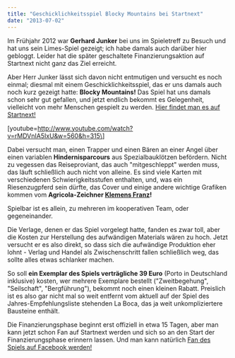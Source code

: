 ```yaml
---
title: "Geschicklichkeitsspiel Blocky Mountains bei Startnext"
date: "2013-07-02"
---
```


Im Frühjahr 2012 war **Gerhard Junker** bei uns im Spieletreff zu Besuch und hat uns sein Limes-Spiel gezeigt; ich habe damals auch darüber hier gebloggt. Leider hat die später geschaltete Finanzierungsaktion auf Startnext nicht ganz das Ziel erreicht.

Aber Herr Junker lässt sich davon nicht entmutigen und versucht es noch einmal; diesmal mit einem Geschicklichkeitsspiel, das er uns damals auch noch kurz gezeigt hatte: **Blocky Mountains!** Das Spiel hat uns damals schon sehr gut gefallen, und jetzt endlich bekommt es Gelegenheit, vielleicht von mehr Menschen gespielt zu werden. [Hier findet man es auf Startnext!](http://www.startnext.de/blocky-mountains)

\[youtube=http://www.youtube.com/watch?v=rMDVnIA5IxU&w=560&h=315\]

Dabei versucht man, einen Trapper und einen Bären an einer Angel über einen variablen **Hindernisparcours** aus Spezialbauklötzen befördern. Nicht zu vegessen das Reiseproviant, das auch "mitgeschleppt" werden muss, das läuft schließlich auch nicht von alleine. Es sind viele Karten mit verschiedenen Schwierigkeitsstufen enthalten, und, was ein Riesenzugpferd sein dürfte, das Cover und einige andere wichtige Grafiken kommen vom **Agricola-Zeichner [Klemens Franz](http://www.atelier198.com/weblog/?page_id=7 "Liste seiner illustrierten Spiele")!**

Spielbar ist es allein, zu mehreren im kooperativen Team, oder gegeneinander.

Die Verlage, denen er das Spiel vorgelegt hatte, fanden es zwar toll, aber die Kosten zur Herstellung des aufwändigen Materials wären zu hoch. Jetzt versucht er es also direkt, so dass sich die aufwändige Produktion eher lohnt - Verlag und Handel als Zwischenschritt fallen schließlich weg, das sollte alles etwas schlanker machen.

So soll **ein Exemplar des Spiels verträgliche 39 Euro** (Porto in Deutschland inklusive) kosten, wer mehrere Exemplare bestellt ("Zweitbegehung", "Seilschaft", "Bergführung"), bekommt noch einen kleinen Rabatt. Preislich ist es also gar nicht mal so weit entfernt vom aktuell auf der Spiel des Jahres-Empfehlungsliste stehenden La Boca, das ja weit unkompliziertere Bausteine enthält.

Die Finanzierungsphase beginnt erst offiziell in etwa 15 Tagen, aber man kann jetzt schon Fan auf Startnext werden und sich so an den Start der Finanzierungsphase erinnern lassen. Und man kann natürlich [Fan des Spiels auf Facebook werden!](https://www.facebook.com/BlockyMountains "Blocky Mountains auf Facebook")
